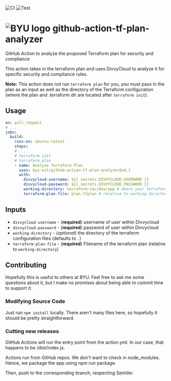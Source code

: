 ![CI](https://github.com/byu-oit/github-action-tf-plan-analyzer/workflows/CI/badge.svg)
![Test](https://github.com/byu-oit/github-action-tf-plan-analyzer/workflows/Test/badge.svg)

# ![BYU logo](https://www.hscripts.com/freeimages/logos/university-logos/byu/byu-logo-clipart-128.gif) github-action-tf-plan-analyzer

GitHub Action to analyze the proposed Terraform plan for security and compliance

This action takes in the terraform plan and uses DivvyCloud to analyze it for specific security and compliance rules.

**Note:** This action does not run `terraform plan` for you, you must pass in the plan as an input as well as the directory of the Terraform configuration (where the plan and .terraform dir are located after `terraform init`).

## Usage
```yaml
on: pull_request
# ...
jobs:
  build:
    runs-on: ubuntu-latest
    steps:
    # ... 
    # terraform init
    # terraform plan
    - name: Analyze Terraform Plan
      uses: byu-oit/github-action-tf-plan-analyzer@v0.1
      with:
        divvycloud-username: ${{ secrets.DIVVYCLOUD_USERNAME }}
        divvycloud-password: ${{ secrets.DIVVYCLOUD_PASSWORD }}
        working-directory: terraform-iac/dev/app # where your terraform files are
        terraform-plan-file: plan.tfplan # relative to working directory
```

## Inputs
* `divvycloud-username` - (**required**) username of user within Divvycloud
* `divvycloud-password` - (**required**) password of user within Divvycloud
* `working-directory` - (_optional_) the directory of the terraform configuration files (defaults to `.`)
* `terraform-plan-file` - (**required**) Filename of the terraform plan (relative to `working-directory`)

## Contributing
Hopefully this is useful to others at BYU.
Feel free to ask me some questions about it, but I make no promises about being able to commit time to support it.

### Modifying Source Code
Just run `npm install` locally.
There aren't many files here, so hopefully it should be pretty straightforward.

### Cutting new releases
GitHub Actions will run the entry point from the action.yml. In our case, that happens to be /dist/index.js.

Actions run from GitHub repos. We don't want to check in node_modules. Hence, we package the app using npm run package.

Then, push to the corresponding branch, respecting SemVer.
